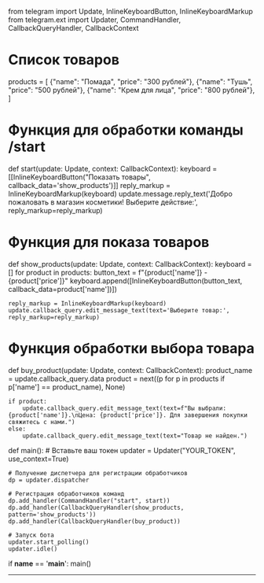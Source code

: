 from telegram import Update, InlineKeyboardButton, InlineKeyboardMarkup
from telegram.ext import Updater, CommandHandler, CallbackQueryHandler, CallbackContext

# Список товаров
products = [
    {"name": "Помада", "price": "300 рублей"},
    {"name": "Тушь", "price": "500 рублей"},
    {"name": "Крем для лица", "price": "800 рублей"},
]

# Функция для обработки команды /start
def start(update: Update, context: CallbackContext):
    keyboard = [[InlineKeyboardButton("Показать товары", callback_data='show_products')]]
    reply_markup = InlineKeyboardMarkup(keyboard)
    update.message.reply_text('Добро пожаловать в магазин косметики! Выберите действие:', reply_markup=reply_markup)

# Функция для показа товаров
def show_products(update: Update, context: CallbackContext):
    keyboard = []
    for product in products:
        button_text = f"{product['name']} - {product['price']}"
        keyboard.append([InlineKeyboardButton(button_text, callback_data=product['name'])])
    
    reply_markup = InlineKeyboardMarkup(keyboard)
    update.callback_query.edit_message_text(text='Выберите товар:', reply_markup=reply_markup)

# Функция обработки выбора товара
def buy_product(update: Update, context: CallbackContext):
    product_name = update.callback_query.data
    product = next((p for p in products if p['name'] == product_name), None)
    
    if product:
        update.callback_query.edit_message_text(text=f"Вы выбрали: {product['name']}.\nЦена: {product['price']}. Для завершения покупки свяжитесь с нами.")
    else:
        update.callback_query.edit_message_text(text="Товар не найден.")

def main():
    # Вставьте ваш токен
    updater = Updater("YOUR_TOKEN", use_context=True)
    
    # Получение диспетчера для регистрации обработчиков
    dp = updater.dispatcher
    
    # Регистрация обработчиков команд
    dp.add_handler(CommandHandler("start", start))
    dp.add_handler(CallbackQueryHandler(show_products, pattern='show_products'))
    dp.add_handler(CallbackQueryHandler(buy_product))
    
    # Запуск бота
    updater.start_polling()
    updater.idle()

if __name__ == '__main__':
    main()
****

